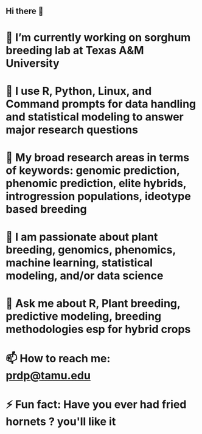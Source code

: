 ## Hi there 👋
# 🔭 I’m currently working on sorghum breeding lab at Texas A&M University
# 🌱 I use R, Python, Linux, and Command prompts for data handling and statistical modeling to answer major research questions
# 🌱 My broad research areas in terms of keywords: genomic prediction, phenomic prediction, elite hybrids, introgression populations, ideotype based breeding
# 👯 I am passionate about plant breeding, genomics, phenomics, machine learning, statistical modeling, and/or data science
# 💬 Ask me about R, Plant breeding, predictive modeling, breeding methodologies esp for hybrid crops
# 📫 How to reach me: prdp@tamu.edu
# ⚡ Fun fact: Have you ever had fried hornets ? you'll like it


<!--
**sapkotapradip/sapkotapradip** is a ✨ _special_ ✨ repository because its `README.md` (this file) appears on your GitHub profile.

Here are some ideas to get you started:

- 🔭 I’m currently working on sorghum breeding lab at Texas A&M University
- 🌱 I’m currently proficient in R, Python, Linux, and Command prompts for data handling
- 👯 I’m looking to collaborate on plant breeding, genomics, machine learning, statistical modeling, and/or data science
- 💬 Ask me about R, Plant breeding, predictive modeling
- 📫 How to reach me: prdp@tamu.edu
- ⚡ Fun fact: Have you ever have fried hornets, you'll like it ? 
-->
